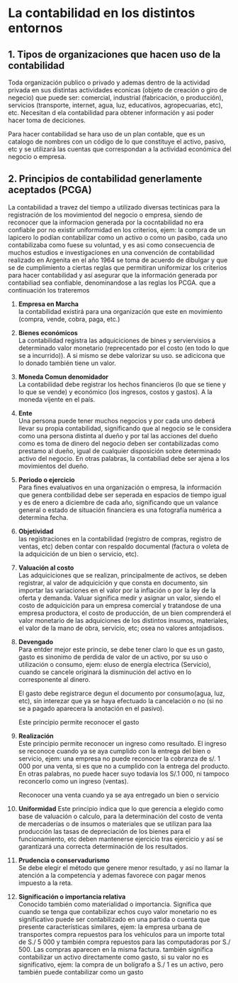 # La contabilidad en los distintos entornos

## 1. Tipos de organizaciones que hacen uso de la contabilidad

Toda organización publico o privado y ademas dentro de la actividad privada en sus distintas actividades econicas (objeto de creación o giro de negecio) que puede ser: comercial, industrial (fabricación, o producción), servicios (transporte, internet, agua, luz, educativos, agropecuarias, etc), etc. Necesitan d ela contabilidad para obtener información y asi poder hacer toma de deciciones.

Para hacer contabilidad se hara uso de un plan contable, que es un catalogo de nombres con un código de lo que constituye el activo, pasivo, etc y se utilizará las cuentas que correspondan a la actividad económica del negocio o empresa.

## 2. Principios de contabilidad generlamente aceptados (PCGA)

La contabilidad a travez del tiempo a utilizado diversas tectinicas para la registración de los movimientod del negocio o empresa, siendo de reconocer que la informacion
generada por la cocntabilidad no era confiable por no existir uniformidad en los criterios, ejem: la compra de un lapicero lo podían contabilizar como un activo o como un pasibo, cada uno contabilizaba como fuese su voluntad, y es asi como consecuencia de muchos estudios e investigaciones en una convención de contabilidad realizado en Argenita en el año 1964 se toma de acuerdo de dibulgar y que se de cumplimiento a ciertas reglas que permitiran
uniformizar los criterios para hacer contabilidad y así asegurar que la información generada por contabiliad sea confiable, denominandose a las reglas los PCGA. que a continuación los trateremos

1. **Empresa en Marcha**  
la contabilidad existirá para una organización que este en movimiento (compra, vende, cobra, paga, etc.)

2. **Bienes económicos**  
La contabilidad registra las adquiciciones de bines y serviervisios a determinado valor monetario (reprecentado por el costo (en todo lo que se a incurrido)). A si mismo se debe valorizar su uso. se adicicona que lo donado también tiene un valor.

3. **Moneda Comun denomidador**  
La contabilidad debe registrar los hechos financieros (lo que se tiene y lo que se vende) y económico (los ingresos, costos y gastos). A la moneda vijente en el país.

4. **Ente**  
Una persona puede tener muchos negocios y por cada uno deberá llevar su propia contabilidad, significando que al negocio se le considera como una persona distinta al dueño y por tal las acciones del dueño como es toma de dinero del negocio deben ser contabilizadas como prestamo al dueño, igual de cualquier disposición sobre determinado activo del negocio. En otras palabras, la contabiliad debe ser ajena a los movimientos del dueño.

5. **Periodo o ejercicio**  
Para fines evaluativos en una organización o empresa, la información que genera contbilidad debe ser seperada en espacios de tiempo  igual y es de enero a diciembre de cada año, significando que un valance general o estado de situación financiera es una fotografía numérica a determina fecha.

6. **Objetividad**  
las registraciones en la contabilidad (registro de compras, registro de  ventas, etc) deben contar con respaldo documental (factura o voleta de la adquicición de un bien o servicio, etc).

7. **Valuación al costo**  
Las adquiciciones que se realizan, principalmente de activos, se deben registrar, al valor de adquicición y que consta en documento, sin importar las variaciones en el valor por la inflación o por la ley de la oferta y demanda. Valuar significa medir y asignar un valor, siendo el costo de adquicición para un empresa comercial y tratandose de una empresa productora, el costo de producción, de un bien comprenderá el valor monetario de las adquiciones de los distintos insumos, materiales, el valor de la mano de obra, servicio, etc; osea no valores antojadisos.

8. **Devengado**  
Para entder mejor este princio, se debe tener claro lo que es un gasto, gasto es sinonimo de perdida de valor de un activo, por su uso o utilización o consumo, ejem: eluso de energía electrica (Servicio), cuando se cancele originará la disminución del activo en lo corresponente al dinero.  

    El gasto debe registrarce degun el documento por consumo(agua, luz, etc), sin interezar que ya se haya efectuado la cancelación o no (si no se a pagado aparecera la anotación en el pasivo).

    Este principio permite reconocer el gasto

9. **Realización**  
Este principio permite reconocer un ingreso como resultado. El ingreso se reconoce cuando ya se aya cumplido con la entrega del bien o servicio, ejem: una empresa no puede reconocer la cobranza de s/. 1 000 por una venta, si es que no a cumplido con la entrega del producto. En otras palabras, no puede hacer suyo todavía los S/.1 000, ni tampoco reconcerlo como un ingreso (ventas).

    Reconocer una venta cuando ya se aya entregado un bien o servicio

10. **Uniformidad**
Este principio indica que lo que gerencia a elegido como base de valuación o calculo, para la determinación del costo de venta de mercaderías o de insumos o materiales que se utilizan para  laa producción las tasas de depreciación de los bienes para el funcionamiento, etc deben mantenerse ejercicio tras ejercicio y así se garantizará una correcta determinación de los resultados.

11. **Prudencia o conservadurismo**  
Se debe elegir el método que genere menor resultado, y así no llamar la atención a la competencia y ademas favorece con pagar menos impuesto a la reta.

12. **Significación o importancia relativa**  
Conocido también como materialidad o importancia. Significa que cuando se tenga que contabilizar echos cuyo valor monetario no es significativo puede ser contabilizado en una partida o cuenta que presente características similares, ejem: la empresa urbana de transportes compra repuestos para los vehículos para un importe total de S./ 5 000 y también compra repuestos para las computadoras por S./ 500. Las compras aparecen en la misma factura. también significa contabilizar un activo directamente como gasto, si su valor no es significativo, ejem: la compra de un bolígrafo a S./ 1 es un activo, pero también puede contabilizar como un gasto
